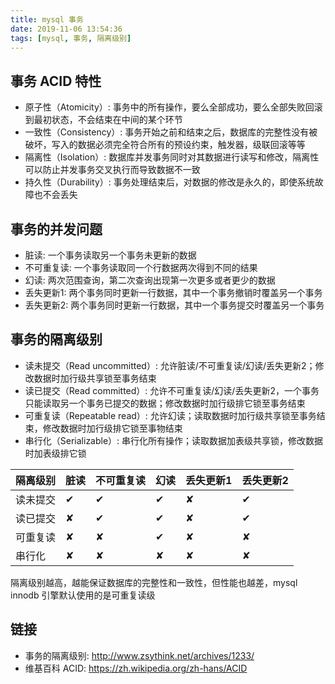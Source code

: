 ```yaml
---
title: mysql 事务
date: 2019-11-06 13:54:36
tags: [mysql, 事务, 隔离级别]
---
```


## 事务 ACID 特性

- 原子性（Atomicity）: 事务中的所有操作，要么全部成功，要么全部失败回滚到最初状态，不会结束在中间的某个环节
- 一致性（Consistency）: 事务开始之前和结束之后，数据库的完整性没有被破坏，写入的数据必须完全符合所有的预设约束，触发器，级联回滚等等
- 隔离性（Isolation）: 数据库并发事务同时对其数据进行读写和修改，隔离性可以防止并发事务交叉执行而导致数据不一致
- 持久性（Durability）: 事务处理结束后，对数据的修改是永久的，即使系统故障也不会丢失

## 事务的并发问题

- 脏读: 一个事务读取另一个事务未更新的数据
- 不可重复读: 一个事务读取同一个行数据两次得到不同的结果
- 幻读: 两次范围查询，第二次查询出现第一次更多或者更少的数据
- 丢失更新1: 两个事务同时更新一行数据，其中一个事务撤销时覆盖另一个事务
- 丢失更新2: 两个事务同时更新一行数据，其中一个事务提交时覆盖另一个事务

## 事务的隔离级别

- 读未提交（Read uncommitted）: 允许脏读/不可重复读/幻读/丢失更新2；修改数据时加行级共享锁至事务结束
- 读已提交（Read committed）: 允许不可重复读/幻读/丢失更新2，一个事务只能读取另一个事务已提交的数据；修改数据时加行级排它锁至事务结束
- 可重复读（Repeatable read）: 允许幻读；读取数据时加行级共享锁至事务结束，修改数据时加行级排它锁至事物结束
- 串行化（Serializable）: 串行化所有操作；读取数据加表级共享锁，修改数据时加表级排它锁

| 隔离级别 | 脏读 | 不可重复读 | 幻读 | 丢失更新1 | 丢失更新2 |
|----------|------|------------|------|-----------|-----------|
| 读未提交 | ✔    | ✔          | ✔    | ✘         | ✔         |
| 读已提交 | ✘    | ✔          | ✔    | ✘         | ✔         |
| 可重复读 | ✘    | ✘          | ✔    | ✘         | ✘         |
| 串行化   | ✘    | ✘          | ✘    | ✘         | ✘         |

隔离级别越高，越能保证数据库的完整性和一致性，但性能也越差，mysql innodb 引擎默认使用的是可重复读级

## 链接

- 事务的隔离级别: <http://www.zsythink.net/archives/1233/>
- 维基百科 ACID: <https://zh.wikipedia.org/zh-hans/ACID>
